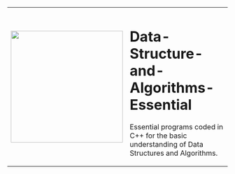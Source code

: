 <table>
<td>
<img src="https://github.com/ayan-IN/ImageAssets/blob/main/cppglobe.webp" width="256"/>
</td>
<td>

# Data-Structure-and-Algorithms-Essential
Essential programs coded in C++ for the basic understanding of Data Structures and Algorithms.
</td>
</table>



